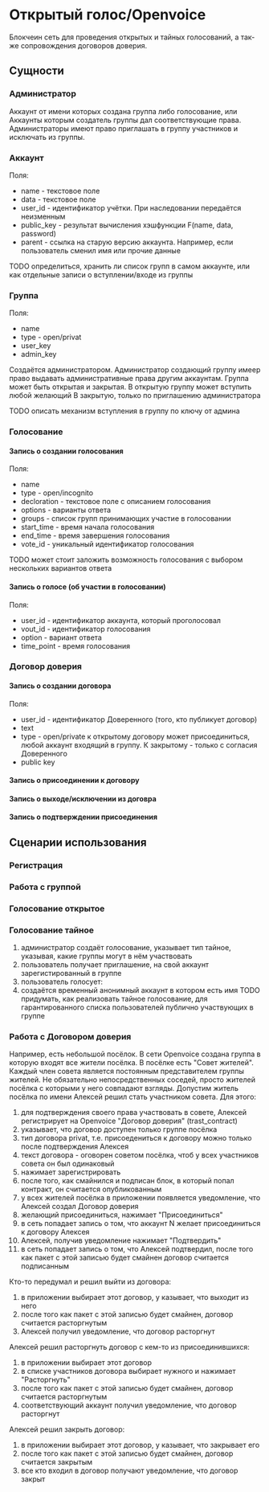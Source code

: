 # Открытый голос/Openvoice

Блокчеин сеть для проведения открытых и тайных голосований, а так-же сопровождения договоров доверия.

## Сущности

### Администратор

Аккаунт от имени которых создана группа либо голосование, или Аккаунты которым создатель группы дал соответствующие права. Администраторы имеют право приглашать в группу участников и исключать из группы.

### Аккаунт

Поля:
 - name - текстовое поле
 - data - текстовое поле
 - user_id - идентификатор учётки. При наследовании передаётся неизменным
 - public_key - результат вычисления хэшфункции F(name, data, password)
 - parent - ссылка на старую версию аккаунта. Например, если пользователь сменил имя или прочие данные
 
 
 TODO определиться, хранить ли список групп в самом аккаунте, или как отдельные записи о вступлении/входе из группы

### Группа

Поля:
 - name
 - type - open/privat
 - user_key
 - admin_key

Создаётся администратором. Администратор создающий группу имеер право выдавать административные права другим аккаунтам. Группа может быть открытая и закрытая.
В открытую группу может вступить любой желающий
В закрытую, только по приглашению администратора

TODO описать механизм вступления в группу по ключу от админа

### Голосование

#### Запись о создании голосования

Поля:
 - name
 - type - open/incognito
 - decloration - текстовое поле с описанием голосования
 - options - варианты ответа
 - groups - список групп принимающих участие в голосовании
 - start_time - время начала голосования
 - end_time - время завершения голосования
 - vote_id - уникальный идентификатор голосования

TODO может стоит заложить возможность голосования с выбором нескольких вариантов ответа

#### Запись о голосе (об участии в голосовании)

Поля:
 - user_id - идентификатор аккаунта, который проголосовал
 - vout_id - идентификатор голосования
 - option - вариант ответа
 - time_point - время голосования

### Договор доверия

#### Запись о создании договора

Поля:
 - user_id - идентификатор Доверенного (того, кто публикует договор)
 - text
 - type - open/private к открытому договору может присоединиться, любой аккаунт входящий в группу. К закрытому - только с согласия Доверенного
 - public key
 
#### Запись о присоединении к договору

#### Запись о выходе/исключении из договра

#### Запись о подтверждении присоединения

## Сценарии использования

### Регистрация

### Работа с группой

### Голосование открытое

### Голосование тайное

1) администратор создаёт голосование, указывает тип тайное, указывая, какие группы могут в нём участвовать
2) пользователь получает приглашение, на свой аккаунт зарегистированный в группе
3) пользователь голосует:
  1) создаётся временный анонимный аккаунт в котором есть имя
  TODO придумать, как реализовать тайное голосование, для гарантированного списка пользователей публично участвующих в группе

### Работа с Договором доверия

Например, есть небольшой посёлок. В сети Openvoice создана группа в которую входят все жители посёлка. В посёлке есть "Совет жителей". Каждый член совета является постоянным представителем группы жителей. Не обязательно непосредственных соседей, просто жителей посёлка с которыми у него совпадают взгляды. Допустим житель посёлка по имени Алексей решил стать участником совета. Для этого:
1) для подтверждения своего права участвовать в совете, Алексей регистрирует на Openvoice "Договор доверия" (trast_contract)
  1) указывает, что договор доступен только группе посёлка
  2) тип договора privat, т.е. присоедениться к договору можно только после подтверждения Алексея
  3) текст договора - оговорен советом посёлка, чтоб у всех участников совета он был одинаковый
  4) нажимает зарегистрировать
2) после того, как смайнился и подписан блок, в который попал контракт, он считается опубликованным
3) у всех жителей посёлка в приложении появляется уведомление, что Алексей создал Договор доверия
4) желающий присоединиться, нажимает "Присоединиться"
5) в сеть попадает запись о том, что аккаунт N желает присоединиться к договору Алексея
6) Алексей, получив уведомление нажимает "Подтвердить"
7) в сеть попадает запись о том, что Алексей подтвердил, после того как пакет с этой записью будет смайнен договор считается подписанным

Кто-то передумал и решил выйти из договора:
1) в приложении выбирает этот договор, у казывает, что выходит из него
2) после того как пакет с этой записью будет смайнен, договор считается расторгнутым
3) Алексей получил уведомление, что договор расторгнут

Алексей решил расторгнуть договор с кем-то из присоединившихся:
1) в приложении выбирает этот договор
2) в списке участников договора выбирает нужного и нажимает "Расторгнуть"
3) после того как пакет с этой записью будет смайнен, договор считается расторгнутым
4) соответствующий аккаунт получил уведомление, что договор расторгнут

Алексей решил закрыть договор:
1) в приложении выбирает этот договор, у казывает, что закрывает его
2) после того как пакет с этой записью будет смайнен, договор считается закрытым
3) все кто входил в договор получают уведомление, что договор закрыт
